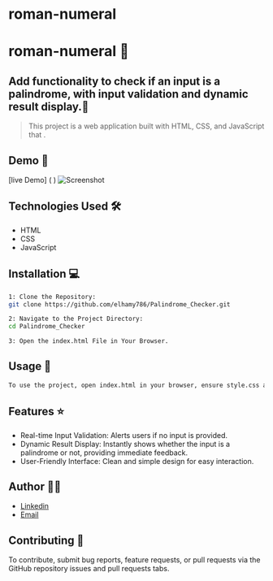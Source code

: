 # roman-numeral
# roman-numeral 🚀

## Add functionality to check if an input is a palindrome, with input validation and dynamic result display.📝

> This project is a web application built with HTML, CSS, and JavaScript that .



## Demo 📸
[live Demo] ( )
![Screenshot](1.png)

## Technologies Used 🛠️

- HTML
- CSS
- JavaScript

## Installation 💻

```bash
1: Clone the Repository:
git clone https://github.com/elhamy786/Palindrome_Checker.git
```

```bash
2: Navigate to the Project Directory:
cd Palindrome_Checker
```

```bash
3: Open the index.html File in Your Browser.
```

## Usage 🎯

```bash
To use the project, open index.html in your browser, ensure style.css and script.js are in the same directory, enter text in the input field, click "Check", and view the palindrome result.
```

## Features ⭐

- Real-time Input Validation: Alerts users if no input is provided.
- Dynamic Result Display: Instantly shows whether the input is a palindrome or not, providing immediate feedback.
- User-Friendly Interface: Clean and simple design for easy interaction.

## Author 👩‍💻
- [Linkedin](https://www.linkedin.com/in/breshna-hamidi-67699a295?utm_source=share&utm_campaign=share_via&utm_content=profile&utm_medium=android_app)
- [Email](breshna2004@gmail.com)

## Contributing 🤝
To contribute, submit bug reports, feature requests, or pull requests via the GitHub repository issues and pull requests tabs.


